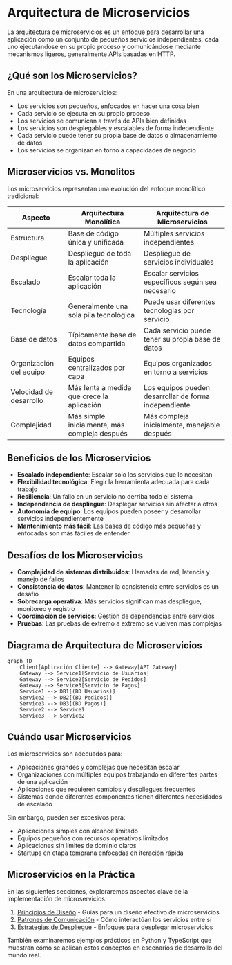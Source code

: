# Arquitectura de Microservicios

La arquitectura de microservicios es un enfoque para desarrollar una aplicación como un conjunto de pequeños servicios independientes, cada uno ejecutándose en su propio proceso y comunicándose mediante mecanismos ligeros, generalmente APIs basadas en HTTP.

## ¿Qué son los Microservicios?

En una arquitectura de microservicios:

- Los servicios son pequeños, enfocados en hacer una cosa bien
- Cada servicio se ejecuta en su propio proceso
- Los servicios se comunican a través de APIs bien definidas
- Los servicios son desplegables y escalables de forma independiente
- Cada servicio puede tener su propia base de datos o almacenamiento de datos
- Los servicios se organizan en torno a capacidades de negocio

## Microservicios vs. Monolitos

Los microservicios representan una evolución del enfoque monolítico tradicional:

| Aspecto | Arquitectura Monolítica | Arquitectura de Microservicios |
|--------|------------------------|----------------------------|
| Estructura | Base de código única y unificada | Múltiples servicios independientes |
| Despliegue | Despliegue de toda la aplicación | Despliegue de servicios individuales |
| Escalado | Escalar toda la aplicación | Escalar servicios específicos según sea necesario |
| Tecnología | Generalmente una sola pila tecnológica | Puede usar diferentes tecnologías por servicio |
| Base de datos | Típicamente base de datos compartida | Cada servicio puede tener su propia base de datos |
| Organización del equipo | Equipos centralizados por capa | Equipos organizados en torno a servicios |
| Velocidad de desarrollo | Más lenta a medida que crece la aplicación | Los equipos pueden desarrollar de forma independiente |
| Complejidad | Más simple inicialmente, más compleja después | Más compleja inicialmente, manejable después |

## Beneficios de los Microservicios

- **Escalado independiente**: Escalar solo los servicios que lo necesitan
- **Flexibilidad tecnológica**: Elegir la herramienta adecuada para cada trabajo
- **Resiliencia**: Un fallo en un servicio no derriba todo el sistema
- **Independencia de despliegue**: Desplegar servicios sin afectar a otros
- **Autonomía de equipo**: Los equipos pueden poseer y desarrollar servicios independientemente
- **Mantenimiento más fácil**: Las bases de código más pequeñas y enfocadas son más fáciles de entender

## Desafíos de los Microservicios

- **Complejidad de sistemas distribuidos**: Llamadas de red, latencia y manejo de fallos
- **Consistencia de datos**: Mantener la consistencia entre servicios es un desafío
- **Sobrecarga operativa**: Más servicios significan más despliegue, monitoreo y registro
- **Coordinación de servicios**: Gestión de dependencias entre servicios
- **Pruebas**: Las pruebas de extremo a extremo se vuelven más complejas

## Diagrama de Arquitectura de Microservicios

```mermaid
graph TD
    Client[Aplicación Cliente] --> Gateway[API Gateway]
    Gateway --> Service1[Servicio de Usuarios]
    Gateway --> Service2[Servicio de Pedidos]
    Gateway --> Service3[Servicio de Pagos]
    Service1 --> DB1[(BD Usuarios)]
    Service2 --> DB2[(BD Pedidos)]
    Service3 --> DB3[(BD Pagos)]
    Service2 --> Service1
    Service3 --> Service2
```

## Cuándo usar Microservicios

Los microservicios son adecuados para:

- Aplicaciones grandes y complejas que necesitan escalar
- Organizaciones con múltiples equipos trabajando en diferentes partes de una aplicación
- Aplicaciones que requieren cambios y despliegues frecuentes
- Sistemas donde diferentes componentes tienen diferentes necesidades de escalado

Sin embargo, pueden ser excesivos para:

- Aplicaciones simples con alcance limitado
- Equipos pequeños con recursos operativos limitados
- Aplicaciones sin límites de dominio claros
- Startups en etapa temprana enfocadas en iteración rápida

## Microservicios en la Práctica

En las siguientes secciones, exploraremos aspectos clave de la implementación de microservicios:

1. [Principios de Diseño](principles.md) - Guías para un diseño efectivo de microservicios
2. [Patrones de Comunicación](communication.md) - Cómo interactúan los servicios entre sí
3. [Estrategias de Despliegue](deployment.md) - Enfoques para desplegar microservicios

También examinaremos ejemplos prácticos en Python y TypeScript que muestran cómo se aplican estos conceptos en escenarios de desarrollo del mundo real. 